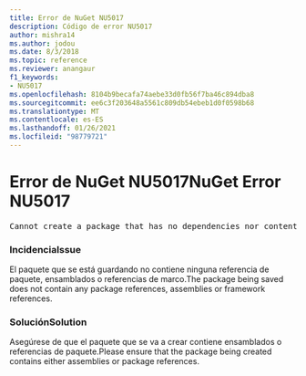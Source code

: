 ```yaml
---
title: Error de NuGet NU5017
description: Código de error NU5017
author: mishra14
ms.author: jodou
ms.date: 8/3/2018
ms.topic: reference
ms.reviewer: anangaur
f1_keywords:
- NU5017
ms.openlocfilehash: 8104b9becafa74aebe33d0fb56f7ba46c894dba8
ms.sourcegitcommit: ee6c3f203648a5561c809db54ebeb1d0f0598b68
ms.translationtype: MT
ms.contentlocale: es-ES
ms.lasthandoff: 01/26/2021
ms.locfileid: "98779721"
---
```

# <a name="nuget-error-nu5017"></a><span data-ttu-id="87bee-103">Error de NuGet NU5017</span><span class="sxs-lookup"><span data-stu-id="87bee-103">NuGet Error NU5017</span></span>
<pre>Cannot create a package that has no dependencies nor content.</pre>

### <a name="issue"></a><span data-ttu-id="87bee-104">Incidencia</span><span class="sxs-lookup"><span data-stu-id="87bee-104">Issue</span></span>

<span data-ttu-id="87bee-105">El paquete que se está guardando no contiene ninguna referencia de paquete, ensamblados o referencias de marco.</span><span class="sxs-lookup"><span data-stu-id="87bee-105">The package being saved does not contain any package references, assemblies or framework references.</span></span>


### <a name="solution"></a><span data-ttu-id="87bee-106">Solución</span><span class="sxs-lookup"><span data-stu-id="87bee-106">Solution</span></span>

<span data-ttu-id="87bee-107">Asegúrese de que el paquete que se va a crear contiene ensamblados o referencias de paquete.</span><span class="sxs-lookup"><span data-stu-id="87bee-107">Please ensure that the package being created contains either assemblies or package references.</span></span>

